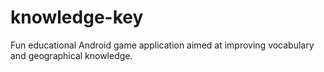 # knowledge-key
Fun educational Android game application aimed at improving vocabulary and geographical knowledge.

